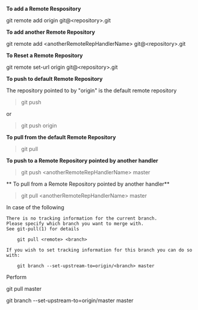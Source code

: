 **To add a Remote Respository**

git remote add origin git@\<repository\>.git

**To add another Remote Repository**

git remote add \<anotherRemoteRepHandlerName\> git@\<repository\>.git

**To Reset a Remote Repository**

git remote set-url origin git@\<repository\>.git

**To push to default Remote Repository**

The repository pointed to by "origin" is the default remote repository

> git push

or

> git push origin 

**To pull from the default Remote Repository**

> git pull

**To push to a Remote Repository pointed by another handler**

> git push \<anotherRemoteRepHandlerName\> master

** To pull from a Remote Repository pointed by another handler**

> git pull \<anotherRemoteRepHandlerName\> master

In case of the following

```
There is no tracking information for the current branch.
Please specify which branch you want to merge with.
See git-pull(1) for details

    git pull <remote> <branch>

If you wish to set tracking information for this branch you can do so with:

    git branch --set-upstream-to=origin/<branch> master
```

Perform 

git pull <remote> master

git branch --set-upstream-to=origin/master master

